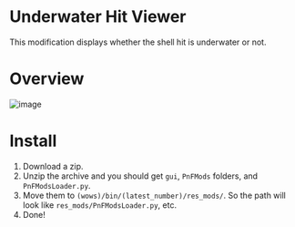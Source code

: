 # Underwater Hit Viewer
This modification displays whether the shell hit is underwater or not.  

# Overview
![image](https://github.com/AndrewTaro/UnderwaterHitViewer/assets/36262823/ba7b03ec-4fe1-49fd-951c-b6a25aeeb5e2)

# Install
1. Download a zip.
2. Unzip the archive and you should get `gui`, `PnFMods` folders, and `PnFModsLoader.py`.
3. Move them to `(wows)/bin/(latest_number)/res_mods/`. So the path will look like `res_mods/PnFModsLoader.py`, etc.
4. Done!
